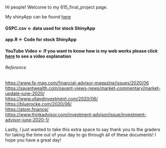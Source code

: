 Hi people! Welcome to my 615_final_project page.

My shinyApp can be found [here](https://bu-rstudio-connect.bu.edu/content/38)

####  GSPC.csv <- data used for stock ShinyApp
####  app.R <- Code for stock ShinyApp
####  YouTube Video <- If you want to know how is my web works please click [here](https://youtu.be/gkMuNaS7-vc) to see a video explanation  


###### Reference
https://www.fa-mag.com/financial-advisor-magazine/issues/2020/06   
https://savantwealth.com/savant-views-news/market-commentary/market-update-june-2020/   
https://www.ullandinvestment.com/2020/06/   
https://bluerocke.com/2020/06/  
https://atom.finance/    
https://www.thinkadvisor.com/investment-advisor/issue/investment-advisor-june-2020-1/  


Lastly, I just wanted to take this extra space to say thank you to the graders for taking the time out of your day to go through all of these documents! I hope you have a great day!
